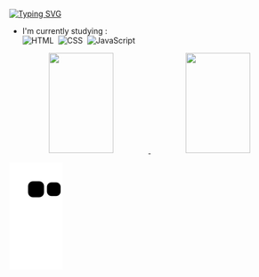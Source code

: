 [![Typing SVG](https://readme-typing-svg.demolab.com?font=Fira+Code&duration=3800&pause=1000&width=435&lines=Hi+dear%F0%9F%91%8B%2CI'm+Henrique+Dias+Ribeiro;Be+Welcome++%F0%9F%98%8A)](https://git.io/typing-svg)

- I'm currently studying : <br>
![HTML](https://img.shields.io/badge/-HTML-05122A?style=flat&logo=HTML5)&nbsp;
![CSS](https://img.shields.io/badge/-CSS-05122A?style=flat&logo=CSS3&logoColor=1572B6)&nbsp;
![JavaScript](https://img.shields.io/badge/-JavaScript-05122A?style=flat&logo=javascript)&nbsp;


<div align="center">
  <a href="https://github.com/HDR628">
  <img height="180em" img width="48%" src="https://github-readme-stats.vercel.app/api?username=HDR628&show_icons=true&theme=tokyonight&include_all_commits=true&count_private=true"/>
  <img height="180em" img width="48%" src="https://github-readme-stats.vercel.app/api/top-langs/?username=HDR628&layout=compact&langs_count=7&theme=tokyonight"/>
</div>

![snake gif](https://github.com/HDR628/HDR628/blob/output/github-contribution-grid-snake.svg)
